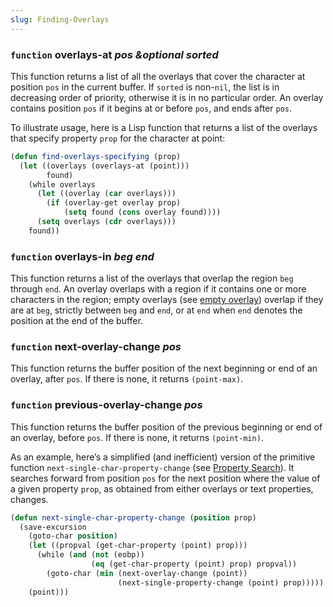 ```yaml
---
slug: Finding-Overlays
---
```


### <span className="tag function">`function`</span> **overlays-at** *pos \&optional sorted*

This function returns a list of all the overlays that cover the character at position `pos` in the current buffer. If `sorted` is non-`nil`, the list is in decreasing order of priority, otherwise it is in no particular order. An overlay contains position `pos` if it begins at or before `pos`, and ends after `pos`.

To illustrate usage, here is a Lisp function that returns a list of the overlays that specify property `prop` for the character at point:

```lisp
(defun find-overlays-specifying (prop)
  (let ((overlays (overlays-at (point)))
        found)
    (while overlays
      (let ((overlay (car overlays)))
        (if (overlay-get overlay prop)
            (setq found (cons overlay found))))
      (setq overlays (cdr overlays)))
    found))
```

### <span className="tag function">`function`</span> **overlays-in** *beg end*

This function returns a list of the overlays that overlap the region `beg` through `end`. An overlay overlaps with a region if it contains one or more characters in the region; empty overlays (see [empty overlay](Managing-Overlays)) overlap if they are at `beg`, strictly between `beg` and `end`, or at `end` when `end` denotes the position at the end of the buffer.

### <span className="tag function">`function`</span> **next-overlay-change** *pos*

This function returns the buffer position of the next beginning or end of an overlay, after `pos`. If there is none, it returns `(point-max)`.

### <span className="tag function">`function`</span> **previous-overlay-change** *pos*

This function returns the buffer position of the previous beginning or end of an overlay, before `pos`. If there is none, it returns `(point-min)`.

As an example, here’s a simplified (and inefficient) version of the primitive function `next-single-char-property-change` (see [Property Search](Property-Search)). It searches forward from position `pos` for the next position where the value of a given property `prop`, as obtained from either overlays or text properties, changes.

```lisp
(defun next-single-char-property-change (position prop)
  (save-excursion
    (goto-char position)
    (let ((propval (get-char-property (point) prop)))
      (while (and (not (eobp))
                  (eq (get-char-property (point) prop) propval))
        (goto-char (min (next-overlay-change (point))
                        (next-single-property-change (point) prop)))))
    (point)))
```
